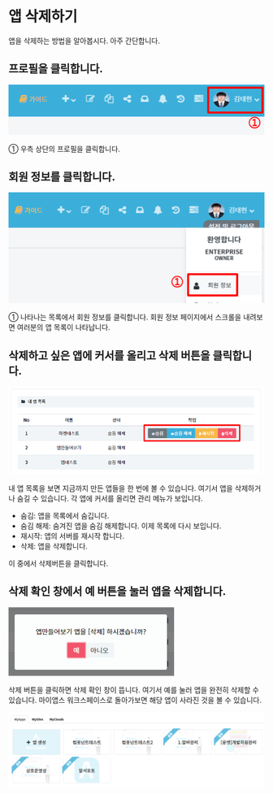 # 앱 삭제하기
앱을 삭제하는 방법을 알아봅시다. 아주 간단합니다.

## 프로필을 클릭합니다.
![프로필을 클릭합니다.](/media/image9.png)

①	우측 상단의 프로필을 클릭합니다.

## 회원 정보를 클릭합니다.
![회원 정보를 클릭합니다.](/media/image10.png)

①	나타나는 목록에서 회원 정보를 클릭합니다. 회원 정보 페이지에서 스크롤을 내려보면 여러분의 앱 목록이 나타납니다.

## 삭제하고 싶은 앱에 커서를 올리고 삭제 버튼을 클릭합니다.
![삭제하고 싶은 앱에 커서를 올리고 삭제 버튼을 클릭합니다.](/media/image11.png)

내 앱 목록을 보면 지금까지 만든 앱들을 한 번에 볼 수 있습니다. 여기서 앱을 삭제하거나 숨길 수 있습니다. 각 앱에 커서를 올리면 관리 메뉴가 보입니다.

* 숨김: 앱을 목록에서 숨깁니다.
* 숨김 해제: 숨겨진 앱을 숨김 해제합니다. 이제 목록에 다시 보입니다.
* 재시작: 앱의 서버를 재시작 합니다.
* 삭제: 앱을 삭제합니다.

이 중에서 삭제버튼을 클릭합니다.

## 삭제 확인 창에서 예 버튼을 눌러 앱을 삭제합니다.
![삭제 확인 창에서 예 버튼을 눌러 앱을 삭제합니다.](/media/image12.png)

삭제 버튼을 클릭하면 삭제 확인 창이 뜹니다. 여기서 예를 눌러 앱을 완전히 삭제할 수 있습니다. 마이앱스 워크스페이스로 돌아가보면 해당 앱이 사라진 것을 볼 수 있습니다.

![앱이 삭제 되었는지 확인](/media/image13.png)